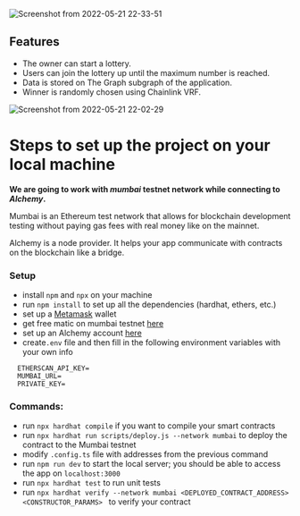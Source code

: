 ![Screenshot from 2022-05-21 22-33-51](https://user-images.githubusercontent.com/36077702/169668162-6e1f48b7-86bd-42b1-9c1a-1222e7d524b9.png)

## Features
* The owner can start a lottery.
* Users can join the lottery up until the maximum number is reached.
* Data is stored on The Graph subgraph of the application.
* Winner is randomly chosen using Chainlink VRF.

![Screenshot from 2022-05-21 22-02-29](https://user-images.githubusercontent.com/36077702/169667283-ee3c02c2-8432-48df-85f4-bfdd40622774.png)



# Steps to set up the project on your local machine
**We are going to work with _mumbai_ testnet network while connecting to _Alchemy_.**

Mumbai is an Ethereum test network that allows for blockchain development testing without paying gas fees with real money like on the mainnet.

Alchemy is a node provider. It helps your app communicate with contracts on the blockchain like a bridge.
### Setup
- install `npm` and `npx` on your machine
- run `npm install` to set up all the dependencies (hardhat, ethers, etc.)
- set up a [Metamask](https://metamask.io/download.html) wallet
- get free matic on mumbai testnet [here](https://mumbaifaucet.com/)
- set up an Alchemy account [here](https://alchemy.com/?a=641a319005)
- create`.env` file and then fill in the following environment variables with your own info
```shell
  ETHERSCAN_API_KEY=
  MUMBAI_URL=
  PRIVATE_KEY=
```


### Commands:
- run `npx hardhat compile` if you want to compile your smart contracts
- run `npx hardhat run scripts/deploy.js --network mumbai` to deploy the contract to the Mumbai testnet
- modify `.config.ts` file with addresses from the previous command
- run `npm run dev` to start the local server; you should be able to access the app on `localhost:3000`
- run `npx hardhat test` to run unit tests
- run `npx hardhat verify --network mumbai <DEPLOYED_CONTRACT_ADDRESS> <CONSTRUCTOR_PARAMS> ` to verify your contract